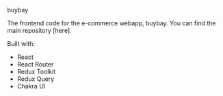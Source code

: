 buybay

The frontend code for the e-commerce webapp, buybay.
You can find the main repository [here].

Built with:
- React
- React Router
- Redux Toolkit
- Redux Query
- Chakra UI
